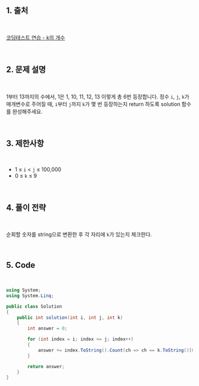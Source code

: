 ## 1. 출처

<br>

[코딩테스트 연습 - k의 개수](https://school.programmers.co.kr/learn/courses/30/lessons/120887)

<br>

## 2. 문제 설명

<br>

1부터 13까지의 수에서, 1은 1, 10, 11, 12, 13 이렇게 총 6번 등장합니다. 정수 `i`, `j`, `k`가 매개변수로 주어질 때, `i`부터 `j`까지 `k`가 몇 번 등장하는지 return 하도록 solution 함수를 완성해주세요.

<br>

## 3. 제한사항

<br>

- 1 ≤ `i` < `j` ≤ 100,000
- 0 ≤ `k` ≤ 9

<br>

## 4. 풀이 전략

<br>
 
순회할 숫자를 string으로 변환한 후 각 자리에 `k`가 있는지 체크한다.

<br>

## 5. Code

<br>

```cs
using System;
using System.Linq;

public class Solution
{
    public int solution(int i, int j, int k)
    {
        int answer = 0;

        for (int index = i; index <= j; index++)
        {
            answer += index.ToString().Count(ch => ch == k.ToString()[0]);
        }

        return answer;
    }
}
```